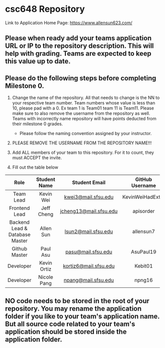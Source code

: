 # csc648 Repository

Link to Application Home Page:
https://www.allensun623.com/

## Please when ready add your teams application URL or IP to the repository description. This will help with grading. Teams are expected to keep this value up to date.

## Please do the following steps before completing Milestone 0.
1. Change the name of the repository. All that needs to change is the NN to your respective team number. Team numbers whose value is less than 10, please pad with a 0. Ex team 1 is Team01 team 11 is Team11. Please make sure to also remove the username from the repository as well. Teams with incorrectly name repository will have points deducted from their milestone 0 grades.
      - Please follow the naming convention assigned by your instructor.

1. PLEASE REMOVE THE USERNAME FROM THE REPOSITORY NAME!!!

2. Add ALL members of your team to this repository. For it to count, they must ACCEPT the invite.

3. Fill out the table below


|     Role     | Student Name | Student Email | GitHub Username |
|    :---:     |     :---:     |     :---:       |     :---:       |
|  Team Lead    | Kevin Wei  | kwei3@mail.sfsu.edu |  KevinWeiHadExtra     |
| Frontend Lead | Jeff Cheng   |   jcheng13@mail.sfsu.edu   |  apisorder       |
| Backend Lead & Database Master| Allen Sun    | lsun2@mail.sfsu.edu    |   allensun7     |
| Github Master | Paul Asu     |   pasu@mail.sfsu.edu      |    AsuPaul19       |
| Developer | Kevin Ortiz  |  kortiz6@mail.sfsu.edu   |    Kebit01     |
| Developer | Nicole Pang    |  npang@mail.sfsu.edu  |    npng16   |

## NO code needs to be stored in the root of your repository. You may rename the application folder if you like to your team's application name. But all source code related to your team's application should be stored inside the application folder.
